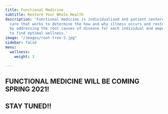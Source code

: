 ```yaml
---
title: Functional Medicine
subtitle: Restore Your Whole Health
description: 'Functional medicine is individualized and patient centered, science-based
  care that works to determine the how and why illness occurs and restores health
  by addressing the root causes of disease for each individual and empowering patients
  to find optimal wellness.'
image: "/images/root-tree-2.jpg"
sidebar: false
menu:
  wellness:
    weight: 3

---
```

## **FUNCTIONAL MEDICINE WILL BE COMING SPRING 2021!**

## **STAY TUNED!!**
